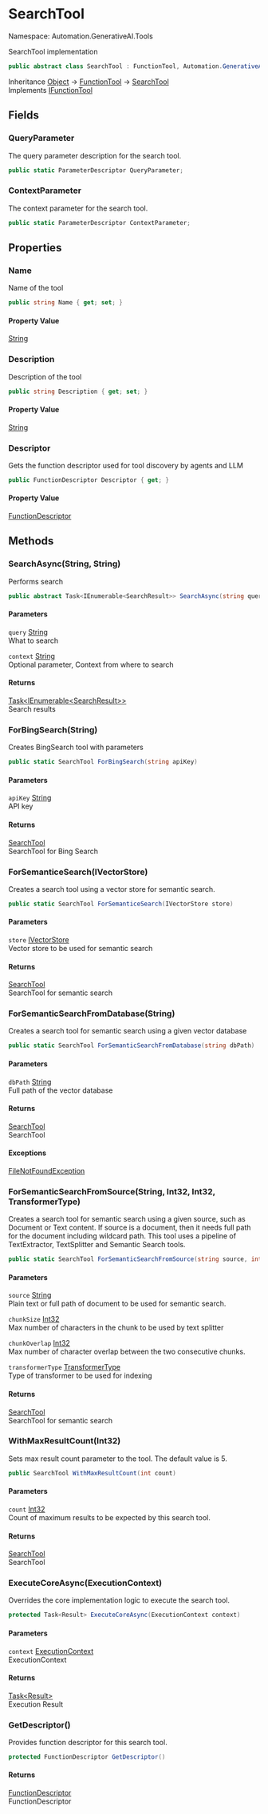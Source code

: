 # SearchTool

Namespace: Automation.GenerativeAI.Tools

SearchTool implementation

```csharp
public abstract class SearchTool : FunctionTool, Automation.GenerativeAI.Interfaces.IFunctionTool
```

Inheritance [Object](https://docs.microsoft.com/en-us/dotnet/api/system.object) → [FunctionTool](./automation.generativeai.tools.functiontool.md) → [SearchTool](./automation.generativeai.tools.searchtool.md)<br>
Implements [IFunctionTool](./automation.generativeai.interfaces.ifunctiontool.md)

## Fields

### **QueryParameter**

The query parameter description for the search tool.

```csharp
public static ParameterDescriptor QueryParameter;
```

### **ContextParameter**

The context parameter for the search tool.

```csharp
public static ParameterDescriptor ContextParameter;
```

## Properties

### **Name**

Name of the tool

```csharp
public string Name { get; set; }
```

#### Property Value

[String](https://docs.microsoft.com/en-us/dotnet/api/system.string)<br>

### **Description**

Description of the tool

```csharp
public string Description { get; set; }
```

#### Property Value

[String](https://docs.microsoft.com/en-us/dotnet/api/system.string)<br>

### **Descriptor**

Gets the function descriptor used for tool discovery by agents and LLM

```csharp
public FunctionDescriptor Descriptor { get; }
```

#### Property Value

[FunctionDescriptor](./automation.generativeai.functiondescriptor.md)<br>

## Methods

### **SearchAsync(String, String)**

Performs search

```csharp
public abstract Task<IEnumerable<SearchResult>> SearchAsync(string query, string context)
```

#### Parameters

`query` [String](https://docs.microsoft.com/en-us/dotnet/api/system.string)<br>
What to search

`context` [String](https://docs.microsoft.com/en-us/dotnet/api/system.string)<br>
Optional parameter, Context from where to search

#### Returns

[Task&lt;IEnumerable&lt;SearchResult&gt;&gt;](https://docs.microsoft.com/en-us/dotnet/api/system.threading.tasks.task-1)<br>
Search results

### **ForBingSearch(String)**

Creates BingSearch tool with parameters

```csharp
public static SearchTool ForBingSearch(string apiKey)
```

#### Parameters

`apiKey` [String](https://docs.microsoft.com/en-us/dotnet/api/system.string)<br>
API key

#### Returns

[SearchTool](./automation.generativeai.tools.searchtool.md)<br>
SearchTool for Bing Search

### **ForSemanticeSearch(IVectorStore)**

Creates a search tool using a vector store for semantic search.

```csharp
public static SearchTool ForSemanticeSearch(IVectorStore store)
```

#### Parameters

`store` [IVectorStore](./automation.generativeai.interfaces.ivectorstore.md)<br>
Vector store to be used for semantic search

#### Returns

[SearchTool](./automation.generativeai.tools.searchtool.md)<br>
SearchTool for semantic search

### **ForSemanticSearchFromDatabase(String)**

Creates a search tool for semantic search using a given vector database

```csharp
public static SearchTool ForSemanticSearchFromDatabase(string dbPath)
```

#### Parameters

`dbPath` [String](https://docs.microsoft.com/en-us/dotnet/api/system.string)<br>
Full path of the vector database

#### Returns

[SearchTool](./automation.generativeai.tools.searchtool.md)<br>
SearchTool

#### Exceptions

[FileNotFoundException](https://docs.microsoft.com/en-us/dotnet/api/system.io.filenotfoundexception)<br>

### **ForSemanticSearchFromSource(String, Int32, Int32, TransformerType)**

Creates a search tool for semantic search using a given source, such as 
 Document or Text content. If source is a document, then it needs full path
 for the document including wildcard path. This tool uses a pipeline of TextExtractor,
 TextSplitter and Semantic Search tools.

```csharp
public static SearchTool ForSemanticSearchFromSource(string source, int chunkSize, int chunkOverlap, TransformerType transformerType)
```

#### Parameters

`source` [String](https://docs.microsoft.com/en-us/dotnet/api/system.string)<br>
Plain text or full path of document to be used for semantic search.

`chunkSize` [Int32](https://docs.microsoft.com/en-us/dotnet/api/system.int32)<br>
Max number of characters in the chunk to be used by text splitter

`chunkOverlap` [Int32](https://docs.microsoft.com/en-us/dotnet/api/system.int32)<br>
Max number of character overlap between the two consecutive chunks.

`transformerType` [TransformerType](./automation.generativeai.interfaces.transformertype.md)<br>
Type of transformer to be used for indexing

#### Returns

[SearchTool](./automation.generativeai.tools.searchtool.md)<br>
SearchTool for semantic search

### **WithMaxResultCount(Int32)**

Sets max result count parameter to the tool. The default value is 5.

```csharp
public SearchTool WithMaxResultCount(int count)
```

#### Parameters

`count` [Int32](https://docs.microsoft.com/en-us/dotnet/api/system.int32)<br>
Count of maximum results to be expected by this search tool.

#### Returns

[SearchTool](./automation.generativeai.tools.searchtool.md)<br>
SearchTool

### **ExecuteCoreAsync(ExecutionContext)**

Overrides the core implementation logic to execute the search tool.

```csharp
protected Task<Result> ExecuteCoreAsync(ExecutionContext context)
```

#### Parameters

`context` [ExecutionContext](./automation.generativeai.interfaces.executioncontext.md)<br>
ExecutionContext

#### Returns

[Task&lt;Result&gt;](https://docs.microsoft.com/en-us/dotnet/api/system.threading.tasks.task-1)<br>
Execution Result

### **GetDescriptor()**

Provides function descriptor for this search tool.

```csharp
protected FunctionDescriptor GetDescriptor()
```

#### Returns

[FunctionDescriptor](./automation.generativeai.functiondescriptor.md)<br>
FunctionDescriptor
